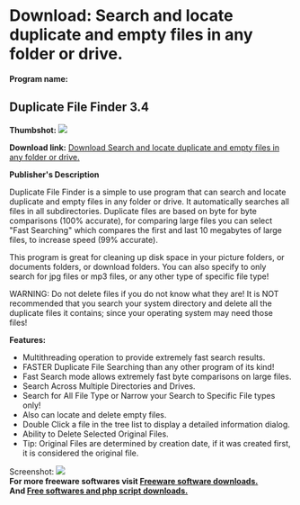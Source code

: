 # Download: Search and locate duplicate and empty files in any folder or drive.

**Program name:**

## Duplicate File Finder 3.4

  
**Thumbshot:** ![](http://www.freewarefiles.com/screenshot/dupfilefinder31_md.gif)   
  
**Download link:** [Download Search and locate duplicate and empty files in any folder or drive.](http://freesoftwares.boysofts.com/Duplicate-File-Finder_program_27185.html)  
  


**Publisher's Description**  
  


Duplicate File Finder is a simple to use program that can search and locate duplicate and empty files in any folder or drive. It automatically searches all files in all subdirectories. Duplicate files are based on byte for byte comparisons (100% accurate), for comparing large files you can select "Fast Searching" which compares the first and last 10 megabytes of large files, to increase speed (99% accurate). 

This program is great for cleaning up disk space in your picture folders, or documents folders, or download folders. You can also specify to only search for jpg files or mp3 files, or any other type of specific file type!

WARNING: Do not delete files if you do not know what they are! It is NOT recommended that you search your system directory and delete all the duplicate files it contains; since your operating system may need those files!

**Features:**

  * Multithreading operation to provide extremely fast search results. 
  * FASTER Duplicate File Searching than any other program of its kind! 
  * Fast Search mode allows extremely fast byte comparisons on large files. 
  * Search Across Multiple Directories and Drives. 
  * Search for All File Type or Narrow your Search to Specific File types only! 
  * Also can locate and delete empty files. 
  * Double Click a file in the tree list to display a detailed information dialog. 
  * Ability to Delete Selected Original Files. 
  * Tip: Original Files are determined by creation date, if it was created first, it is considered the original file. 

  
  
Screenshot: ![](http://www.freewarefiles.com/screenshot/dupfilefinder31.gif)   
**For more freeware softwares visit [Freeware software downloads.](http://freesoftwares.boysofts.com/)**   
**And [Free softwares and php script downloads.](http://www.boysofts.com/)**
